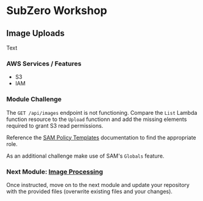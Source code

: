 # SubZero Workshop

## Image Uploads

Text

### AWS Services / Features

- S3
- IAM

### Module Challenge

The `GET /api/images` endpoint is not functioning. Compare the `List` Lambda function resource to the `Upload` functionn and add the missing elements required to grant S3 read permissions.

Reference the [SAM Policy Templates](https://docs.aws.amazon.com/serverless-application-model/latest/developerguide/serverless-policy-templates.html) documentation to find the appropriate role.

As an additional challenge make use of SAM's `Globals` feature.

### Next Module: [Image Processing](../5_Image_Processing/README.md)

Once instructed, move on to the next module and update your repository with the provided files (overwrite existing files and your changes).
